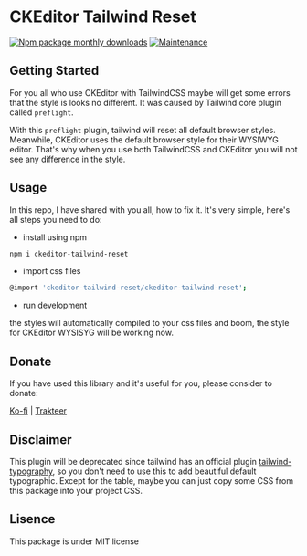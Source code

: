 # CKEditor Tailwind Reset

[![Npm package monthly downloads](https://badgen.net/npm/dt/ckeditor-tailwind-reset)](https://npmjs.com/package/ckeditor-tailwind-reset) [![Maintenance](https://img.shields.io/badge/Maintained%3F-no-green.svg)](https://GitHub.com/Naereen/StrapDown.js/graphs/commit-activity)

## Getting Started

For you all who use CKEditor with TailwindCSS maybe will get some errors that the style is looks no different. It was caused by Tailwind core plugin called `preflight`.

With this `preflight` plugin, tailwind will reset all default browser styles. Meanwhile, CKEditor uses the default browser style for their WYSIWYG editor. That's why when you use both TailwindCSS and CKEditor you will not see any difference in the style.

## Usage

In this repo, I have shared with you all, how to fix it. It's very simple, here's all steps you need to do:

- install using npm

```bash
npm i ckeditor-tailwind-reset
```

- import css files

```bash
@import 'ckeditor-tailwind-reset/ckeditor-tailwind-reset';
```

- run development

the styles will automatically compiled to your css files and boom, the style for CKEditor WYSISYG will be working now.

## Donate

If you have used this library and it's useful for you, please consider to donate:

[Ko-fi](https://ko-fi.com/rsurya99) | [Trakteer](https://trakteer.id/rsurya99)

## Disclaimer

This plugin will be deprecated since tailwind has an official plugin [tailwind-typography](https://github.com/tailwindlabs/tailwindcss-typography), so you don't need to use this to add beautiful default typographic. Except for the table, maybe you can just copy some CSS from this package into your project CSS.

## Lisence

This package is under MIT license
